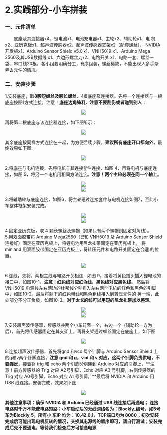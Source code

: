 # 2.实践部分-小车拼装

### 一、元件清单
&emsp;&emsp;底座及其连接器x4、锂电池x1、电池充电器x1、主轮x2、辅助轮x1、电 机x2、亚历克板x1、超声波传感器x2、超声波传感器支架x2（配套螺丝）、 NVIDIA开发板x1、Arduino Sensor Shield v5.0 x1、VNH5019 x1、Arduino Mega 2560及其USB数据线 x1、六边形螺丝刀x2、电路开关 x1、电路一套、螺丝一袋、串口线20根。各小组要明确分工，有序组装，螺丝稀缺，不能出现人多手杂弄丢元件的情况。
### 二、安装步骤
1.安装底座，取**8颗短螺丝及颗长螺丝**、4根底座及连接器。先将一个连接器与一根底座按图1方式连接，注意！**底座边角锋利，注意不要割伤或者碰到别人**：
<center><img src="/assets/d1.png"/></center>

再将第二根底座与该连接器连接，如下图所示：
<center><img src="/assets/d2.png"/></center>

其余底座按同样方式连接在一起，为方便后续步骤，**建议所有底座开口都向外**，最终效果如下图:
<center><img src="/assets/d3.png"/></center>

2.将底座与电机连接，先将电机与其连接套件连接，如图 4，再将电机与底座连接，如图 5，将另一个电机用相同方法连接。**注意！两个主轮必须在同一个轴上**。

<center><img src="/assets/d4.png"/></center>
<center><img src="/assets/d5.png"/></center>

3.将辅助轮与底座连接，如图6，将主轮通过连接套件与电机连接如图7，至此小车整体框架安装完成。
<center><img src="/assets/d6.png"/></center>

<center><img src="/assets/d7.png"/></center>


4.固定亚历克板，取 4 颗长螺丝及螺帽（如果只有两个螺帽则固定对角线）。<br>
5.用双面胶带将 Arduino Mega2560（已和 VNH5019 及 Arduino Sensor Shield 连接好）固定在亚历克板上，将锂电池用尼龙扎带固定在亚历克板上， 将 miniand 用双面胶带固定在亚历克板上，将转压元件和电路开关固定在合适 的位置。

<center><img src="/assets/d8.png"/></center>

6.连线，先将，两根主线与电路开关相连，如图 9。接着将黄色插头插入锂电池的接口中，如图10-1，**注意！红色线对应红色线，黑色线对应黑色线**。 然后将 VNH5019 电源线左右两边的杜邦线分别插入左右两个电机的红色和黑色的引脚中，如图10-2。最后将剩下的红色粗线和黑色粗线接入到转压元件的 另一端，此处部分不分正负极，如图10-3。**对于太长的线可以用短的尼龙扎带加以整理**。
<center><img src="/assets/d9.png"/></center>
<center><img src="/assets/d10.png"/></center>

7.安装超声波传感器，传感器共两个小车前面一个，右边一个（辅助轮一方为后），首先将传感器固定在其支架上，再将支架通过螺丝固定在底座上，如下图
<center><img src="/assets/d11.png"/></center>

8.连接超声波传感器，首先将gnd 和vcd 两个针脚与 Arduino Sensor Shield 上的g和v两个针脚连接，**注意 gnd 和 g，vcd 和 v 对应，这两个针脚负责供电，不要连反**，接着将 trig 和 echo 两个引脚分别连到 Arduino 对应的引脚上，**注意！前方传感器的 Trig 对应 A2号引脚，Echo 对应 A3 号引脚，右侧传感器的Trig 对应 A0号引脚，Echo 对应 A1 号引脚。**最后将 NVIDIA 和 Arduino 用 USB 线连接。安装完成，效果如下图

<center><img src="/assets/d12.png"/></center>

**其他注意事项：确保 NVIDIA 和 Arduino 已经通过 USB 线连接后再通电； 连接电路时千万不能使电路短路；小车启动后的无线网络名为：Blockly_编号，如5号车为Blockly_5，所有小 车IP 均为：10.42.0.1，TCP端口均为 8080；初次安装完成后可能出现电机反转的情况，交换其电源线的顺序即可，请自行测试；安装完成后先不要通电，等待我们检查后方可接通电源**